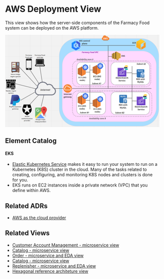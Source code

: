 # AWS Deployment View 
This view shows how the server-side components of the Farmacy Food system can be deployed on the AWS platform. 

![AWS deployment view](../images/aws-deployment-view-primary.png)


## Element Catalog 

#### EKS
- [Elastic Kubernetes Service](https://aws.amazon.com/eks/features/) makes it easy to run your system to run on a Kubernetes (K8S)
cluster in the cloud. Many of the tasks related to creating, configuring, and monitoring K8S nodes and clusters is done for you.
- EKS runs on EC2 instances inside a private network (VPC) that you define within AWS.
      
 
## Related ADRs 
- [AWS as the cloud provider](../ADRs/ADR006-aws-as-cloud-provider.md)

## Related Views
- [Customer Account Management - microservice view](user-account-mgmt-microservice-view.md)
- [Catalog - microservice view](catalog-microservice-view.md)
- [Order - microservice and EDA view](order-microservice-eda-view.md)
- [Catalog - microservice view](catalog-microservice-view.md)
- [Replenisher - microservice and EDA view](replenish-microservice-eda-view.md) 
- [Hexagonal reference architeture view](hexagonal-reference-architecture.md) 
